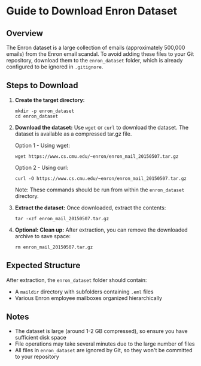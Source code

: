 # Guide to Download Enron Dataset

## Overview
The Enron dataset is a large collection of emails (approximately 500,000 emails) from the Enron email scandal. To avoid adding these files to your Git repository, download them to the `enron_dataset` folder, which is already configured to be ignored in `.gitignore`.

## Steps to Download

1. **Create the target directory:**
   ```
   mkdir -p enron_dataset
   cd enron_dataset
   ```

2. **Download the dataset:**
   Use `wget` or `curl` to download the dataset. The dataset is available as a compressed tar.gz file.

   Option 1 - Using wget:
   ```
   wget https://www.cs.cmu.edu/~enron/enron_mail_20150507.tar.gz
   ```

   Option 2 - Using curl:
   ```
   curl -O https://www.cs.cmu.edu/~enron/enron_mail_20150507.tar.gz
   ```

   Note: These commands should be run from within the `enron_dataset` directory.

3. **Extract the dataset:**
   Once downloaded, extract the contents:
   ```
   tar -xzf enron_mail_20150507.tar.gz
   ```

4. **Optional: Clean up:**
   After extraction, you can remove the downloaded archive to save space:
   ```
   rm enron_mail_20150507.tar.gz
   ```

## Expected Structure
After extraction, the `enron_dataset` folder should contain:
- A `maildir` directory with subfolders containing `.eml` files
- Various Enron employee mailboxes organized hierarchically

## Notes
- The dataset is large (around 1-2 GB compressed), so ensure you have sufficient disk space
- File operations may take several minutes due to the large number of files
- All files in `enron_dataset` are ignored by Git, so they won't be committed to your repository
